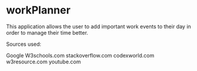# workPlanner
This application allows the user to add important work events to their day in order to manage their time better.

Sources used:

Google
W3schools.com
stackoverflow.com
codexworld.com
w3resource.com
youtube.com
